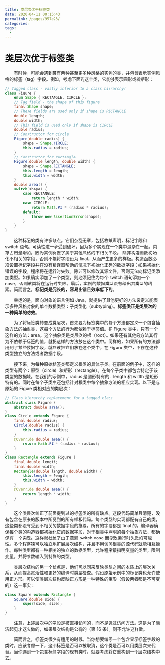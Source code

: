 ```yaml
---
title: 类层次优于标签类
date: 2020-04-11 00:15:43
permalink: /pages/957e23/
categories:
tags:
  - 
---
```

# 类层次优于标签类

&emsp;&emsp;有时候，可能会遇到带有两种甚至更多种风格的实例的类，并包含表示实例风格的标签（tag）字段。例如，考虑下面的这个类，它能够表示圆形或者矩形：

```java
// Tagged class - vastly inferior to a class hierarchy!
class Figure {
    enum Shape { RECTANGLE, CIRCLE };
    // Tag field - the shape of this figure
    final Shape shape;
    // These fields are used only if shape is RECTANGLE
    double length;
    double width;
    // This field is used only if shape is CIRCLE
    double radius;
    // Constructor for circle
    Figure(double radius) {
        shape = Shape.CIRCLE;
        this.radius = radius;
    }
    // Constructor for rectangle
    Figure(double length, double width) {
        shape = Shape.RECTANGLE;
        this.length = length;
        this.width = width;
    }
    double area() {
    switch(shape) {
        case RECTANGLE:
            return length * width;
        case CIRCLE:
            return Math.PI * (radius * radius);
        default:
            throw new AssertionError(shape);
        }
    }
}
```

&emsp;&emsp;这种标记的类有许多缺点。它们杂乱无章，包括枚举声明，标记字段和 switch 语句。可读性进一步受到破坏，因为多个实现在一个类中混杂在一起。内存占用量增加，因为实例负担了属于其他风格的不相关字段。 除非构造函数初始化不相关的字段，否则不能将字段设为 final，从而产生更多的样板。构造函数必须设置标记字段并在没有编译器帮助的情况下初始化正确的数据字段：如果初始化错误的字段，程序将在运行时失败。除非可以修改其源文件，否则无法向标记类添加类型。如果确实添加了一个类型，则必须记住为每个 switch 语句添加一个 case，否则该类将在运行时失败。最后，实例的数据类型没有给出其类型的线索。简而言之，**标记类是冗长的，容易出错且效率低下的**。

&emsp;&emsp;幸运的是，面向对象的语言例如 Java，就提供了其他更好的方法来定义能表示多种风格对象的单个数据类型：子类型化（subtyping）。**标签类正是类层次的一种简单的仿效**。

&emsp;&emsp;为了将标签类转变成类层次，首先要为标签类中的每个方法都定义一个包含抽象方法的抽象类，这每个方法的行为都依赖于标签值。在 Figure 类中，只有一个这样的方法：area。这个抽象类是类层次的根（root）。如果还有其他的方法其行为不依赖于标签的值，就把这样的方法放在这个类中。同样的，如果所有的方法都用到了某些数据字段，就应该把它们放在这个类中。在 Figure 类中，不存在这种类型独立的方法或者数据字段。

&emsp;&emsp;接下来，为每种原始标签类都定义根类的具体子类。在前面的例子中，这样的类型有两个：原型（circle）和矩形（rectangle）。在每个子类中都包含特定于该类型的数据域。在我们的示例中，radius 是圆形特有的，length 和 width 是矩形特有的。同时在每个子类中还包括针对根类中每个抽象方法的相应实现。以下是与原始的 Figure 类相对应的类层次：

```java
// Class hierarchy replacement for a tagged class
abstract class Figure {
    abstract double area();
}
class Circle extends Figure {
    final double radius;
    Circle(double radius) {
        this.radius = radius;
    }
    @Override double area() {
        return Math.PI * (radius * radius);
    }
}
class Rectangle extends Figure {
    final double length;
    final double width;
    Rectangle(double length, double width) {
        this.length = length;
        this.width = width;
    }
    @Override double area() {
        return length * width;
    }
}
```

&emsp;&emsp;这个类层次纠正了前面提到过的标签类的所有缺点。这段代码简单且清楚，没有包含在原来的版本中所见到的所有样板代码。每个类型的实现都配有自己的类，这些类都没有受到不相关的数据字段的拖累。所有的字段都是 final 的。编译器确保每个类的构造器都初始化它的数据字段，对于根类中声明的每个抽象方法，都确保有一个实现。这样就杜绝了由于遗漏 switch case 而导致运行时失败的可能性。多个程序猿可以独立地扩展层次结构，并且不用访问根类的源代码就能相互操作。每种类型都有一种相关的独立的数据类型，允许程序猿指明变量的类型，限制变量，并将参数输入到特殊的类型。

&emsp;&emsp;类层次结构的另一个优点是，他们可以同来反映类型之间的本质上的层次关系，从而提高灵活性和更好的编译时类型检查。假设原始示例中的标记类也允许使用正方形。可以使类层次结构反映正方形是一种特殊的矩形（假设两者都是不可变的）这一事实：

```java
class Square extends Rectangle {
    Square(double side) {
        super(side, side);
    }
}
```

&emsp;&emsp;注意，上述层次中的字段是被直接访问的，而不是通过访问方法。这是为了简洁起见才这么做的，如果层次结构是公有的（第 16 条），则不允许这样做。

&emsp;&emsp;简而言之，标签类很少有适用的时候。当你想要编写一个包含显示标签字段的类时，应该考虑一下，这个标签是否可以被取消，这个类是否可以用类层次来代替。当你遇到一个包含标签字段的现有类时，就要考虑将它重构到一个层次结构中去。

